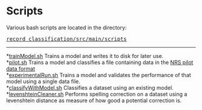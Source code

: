 # Scripts

Various bash scripts are located in the directory:

<div class="source">
    <pre><a href="http://quicksilver.hg.cs.st-andrews.ac.uk/digitising_scotland/file/tip/record_classification/src/main/scripts">record_classification/src/main/scripts</a></pre>
</div>

----

*[trainModel.sh](scripts/trainModel.html) Trains a model and writes it to disk for later use.    
*[pilot.sh](scripts/pilot.html) Trains a model and classifies a file containing data in the [NRS pilot data format](dataFormats/pilotData.html)    
*[experimentalRun.sh](scripts/experimentalRun.html) Trains a model and validates the performance of that model using a single data file.    
*[classifyWithModel.sh](scripts/classifyWithModel.html) Classifies a dataset using an existing model.    
*[levenshteinCleaner.sh](scripts/levenshteinCleaner.html) Performs spelling correction on a dataset using a levenshtein distance as measure of how good a potential correction is.    
